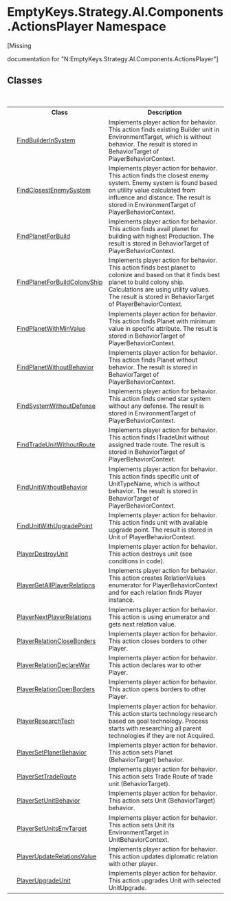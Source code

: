 # EmptyKeys.Strategy.AI.Components.ActionsPlayer Namespace
 

\[Missing <summary> documentation for "N:EmptyKeys.Strategy.AI.Components.ActionsPlayer"\]


## Classes
&nbsp;<table><tr><th></th><th>Class</th><th>Description</th></tr><tr><td>![Public class](media/pubclass.gif "Public class")</td><td><a href="T_EmptyKeys_Strategy_AI_Components_ActionsPlayer_FindBuilderInSystem">FindBuilderInSystem</a></td><td>
Implements player action for behavior. This action finds existing Builder unit in EnvironmentTarget, which is without behavior. The result is stored in BehaviorTarget of PlayerBehaviorContext.</td></tr><tr><td>![Public class](media/pubclass.gif "Public class")</td><td><a href="T_EmptyKeys_Strategy_AI_Components_ActionsPlayer_FindClosestEnemySystem">FindClosestEnemySystem</a></td><td>
Implements player action for behavior. This action finds the closest enemy system. Enemy system is found based on utility value calculated from influence and distance. The result is stored in EnvironmentTarget of PlayerBehaviorContext.</td></tr><tr><td>![Public class](media/pubclass.gif "Public class")</td><td><a href="T_EmptyKeys_Strategy_AI_Components_ActionsPlayer_FindPlanetForBuild">FindPlanetForBuild</a></td><td>
Implements player action for behavior. This action finds avail planet for building with highest Production. The result is stored in BehaviorTarget of PlayerBehaviorContext.</td></tr><tr><td>![Public class](media/pubclass.gif "Public class")</td><td><a href="T_EmptyKeys_Strategy_AI_Components_ActionsPlayer_FindPlanetForBuildColonyShip">FindPlanetForBuildColonyShip</a></td><td>
Implements player action for behavior. This action finds best planet to colonize and based on that it finds best planet to build colony ship. Calculations are using utility values. The result is stored in BehaviorTarget of PlayerBehaviorContext.</td></tr><tr><td>![Public class](media/pubclass.gif "Public class")</td><td><a href="T_EmptyKeys_Strategy_AI_Components_ActionsPlayer_FindPlanetWithMinValue">FindPlanetWithMinValue</a></td><td>
Implements player action for behavior. This action finds Planet with minimum value in specific attribute. The result is stored in BehaviorTarget of PlayerBehaviorContext.</td></tr><tr><td>![Public class](media/pubclass.gif "Public class")</td><td><a href="T_EmptyKeys_Strategy_AI_Components_ActionsPlayer_FindPlanetWithoutBehavior">FindPlanetWithoutBehavior</a></td><td>
Implements player action for behavior. This action finds Planet without behavior. The result is stored in BehaviorTarget of PlayerBehaviorContext.</td></tr><tr><td>![Public class](media/pubclass.gif "Public class")</td><td><a href="T_EmptyKeys_Strategy_AI_Components_ActionsPlayer_FindSystemWithoutDefense">FindSystemWithoutDefense</a></td><td>
Implements player action for behavior. This action finds owned star system without any defense. The result is stored in EnvironmentTarget of PlayerBehaviorContext.</td></tr><tr><td>![Public class](media/pubclass.gif "Public class")</td><td><a href="T_EmptyKeys_Strategy_AI_Components_ActionsPlayer_FindTradeUnitWithoutRoute">FindTradeUnitWithoutRoute</a></td><td>
Implements player action for behavior. This action finds ITradeUnit without assigned trade route. The result is stored in BehaviorTarget of PlayerBehaviorContext.</td></tr><tr><td>![Public class](media/pubclass.gif "Public class")</td><td><a href="T_EmptyKeys_Strategy_AI_Components_ActionsPlayer_FindUnitWithoutBehavior">FindUnitWithoutBehavior</a></td><td>
Implements player action for behavior. This action finds specific unit of UnitTypeName, which is without behavior. The result is stored in BehaviorTarget of PlayerBehaviorContext.</td></tr><tr><td>![Public class](media/pubclass.gif "Public class")</td><td><a href="T_EmptyKeys_Strategy_AI_Components_ActionsPlayer_FindUnitWithUpgradePoint">FindUnitWithUpgradePoint</a></td><td>
Implements player action for behavior. This action finds unit with available upgrade point. The result is stored in Unit of PlayerBehaviorContext.</td></tr><tr><td>![Public class](media/pubclass.gif "Public class")</td><td><a href="T_EmptyKeys_Strategy_AI_Components_ActionsPlayer_PlayerDestroyUnit">PlayerDestroyUnit</a></td><td>
Implements player action for behavior. This action destroys unit (see conditions in code).</td></tr><tr><td>![Public class](media/pubclass.gif "Public class")</td><td><a href="T_EmptyKeys_Strategy_AI_Components_ActionsPlayer_PlayerGetAllPlayerRelations">PlayerGetAllPlayerRelations</a></td><td>
Implements player action for behavior. This action creates RelationValues enumerator for PlayerBehaviorContext and for each relation finds Player instance.</td></tr><tr><td>![Public class](media/pubclass.gif "Public class")</td><td><a href="T_EmptyKeys_Strategy_AI_Components_ActionsPlayer_PlayerNextPlayerRelations">PlayerNextPlayerRelations</a></td><td>
Implements player action for behavior. This action is using enumerator and gets next relation value.</td></tr><tr><td>![Public class](media/pubclass.gif "Public class")</td><td><a href="T_EmptyKeys_Strategy_AI_Components_ActionsPlayer_PlayerRelationCloseBorders">PlayerRelationCloseBorders</a></td><td>
Implements player action for behavior. This action closes borders to other Player.</td></tr><tr><td>![Public class](media/pubclass.gif "Public class")</td><td><a href="T_EmptyKeys_Strategy_AI_Components_ActionsPlayer_PlayerRelationDeclareWar">PlayerRelationDeclareWar</a></td><td>
Implements player action for behavior. This action declares war to other Player.</td></tr><tr><td>![Public class](media/pubclass.gif "Public class")</td><td><a href="T_EmptyKeys_Strategy_AI_Components_ActionsPlayer_PlayerRelationOpenBorders">PlayerRelationOpenBorders</a></td><td>
Implements player action for behavior. This action opens borders to other Player.</td></tr><tr><td>![Public class](media/pubclass.gif "Public class")</td><td><a href="T_EmptyKeys_Strategy_AI_Components_ActionsPlayer_PlayerResearchTech">PlayerResearchTech</a></td><td>
Implements player action for behavior. This action starts technology research based on goal technology. Process starts with researching all parent technologies if they are not Acquired.</td></tr><tr><td>![Public class](media/pubclass.gif "Public class")</td><td><a href="T_EmptyKeys_Strategy_AI_Components_ActionsPlayer_PlayerSetPlanetBehavior">PlayerSetPlanetBehavior</a></td><td>
Implements player action for behavior. This action sets Planet (BehaviorTarget) behavior.</td></tr><tr><td>![Public class](media/pubclass.gif "Public class")</td><td><a href="T_EmptyKeys_Strategy_AI_Components_ActionsPlayer_PlayerSetTradeRoute">PlayerSetTradeRoute</a></td><td>
Implements player action for behavior. This action sets Trade Route of trade unit (BehaviorTarget).</td></tr><tr><td>![Public class](media/pubclass.gif "Public class")</td><td><a href="T_EmptyKeys_Strategy_AI_Components_ActionsPlayer_PlayerSetUnitBehavior">PlayerSetUnitBehavior</a></td><td>
Implements player action for behavior. This action sets Unit (BehaviorTarget) behavior.</td></tr><tr><td>![Public class](media/pubclass.gif "Public class")</td><td><a href="T_EmptyKeys_Strategy_AI_Components_ActionsPlayer_PlayerSetUnitsEnvTarget">PlayerSetUnitsEnvTarget</a></td><td>
Implements player action for behavior. This action sets Unit its EnvironmentTarget in UnitBehaviorContext.</td></tr><tr><td>![Public class](media/pubclass.gif "Public class")</td><td><a href="T_EmptyKeys_Strategy_AI_Components_ActionsPlayer_PlayerUpdateRelationsValue">PlayerUpdateRelationsValue</a></td><td>
Implements player action for behavior. This action updates diplomatic relation with other player.</td></tr><tr><td>![Public class](media/pubclass.gif "Public class")</td><td><a href="T_EmptyKeys_Strategy_AI_Components_ActionsPlayer_PlayerUpgradeUnit">PlayerUpgradeUnit</a></td><td>
Implements player action for behavior. This action upgrades Unit with selected UnitUpgrade.</td></tr></table>&nbsp;
